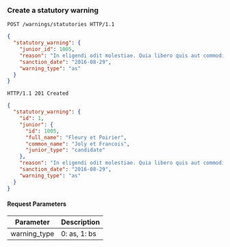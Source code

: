 ### Create a statutory warning

```http
POST /warnings/statutories HTTP/1.1
```

```json
{
  "statutory_warning": {
    "junior_id": 1005,
    "reason": "In eligendi odit molestiae. Quia libero quis aut commodi dignissimos. Voluptatibus temporibus voluptatem ut voluptatum.",
    "sanction_date": "2016-08-29",
    "warning_type": "as"
  }
}
```

```http
HTTP/1.1 201 Created
```

```json
{
  "statutory_warning": {
    "id": 1,
    "junior": {
      "id": 1005,
      "full_name": "Fleury et Poirier",
      "common_name": "Joly et Francois",
      "junior_type": "candidate"
    },
    "reason": "In eligendi odit molestiae. Quia libero quis aut commodi dignissimos. Voluptatibus temporibus voluptatem ut voluptatum.",
    "sanction_date": "2016-08-29",
    "warning_type": "as"
  }
}
```

#### Request Parameters

Parameter               | Description
----------------------- | ------
warning_type            | 0: as, 1: bs
